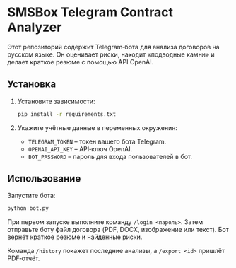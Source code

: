 # SMSBox Telegram Contract Analyzer

Этот репозиторий содержит Telegram‑бота для анализа договоров на русском языке.
Он оценивает риски, находит «подводные камни» и делает краткое резюме с помощью API OpenAI.

## Установка

1. Установите зависимости:
   ```bash
   pip install -r requirements.txt
   ```

2. Укажите учётные данные в переменных окружения:
   - `TELEGRAM_TOKEN` – токен вашего бота Telegram.
   - `OPENAI_API_KEY` – API‑ключ OpenAI.
   - `BOT_PASSWORD` – пароль для входа пользователей в бот.

## Использование

Запустите бота:

```bash
python bot.py
```

При первом запуске выполните команду `/login <пароль>`.
Затем отправьте боту файл договора (PDF, DOCX, изображение или текст). Бот вернёт краткое резюме и найденные риски.

Команда `/history` покажет последние анализы, а `/export <id>` пришлёт PDF‑отчёт.


